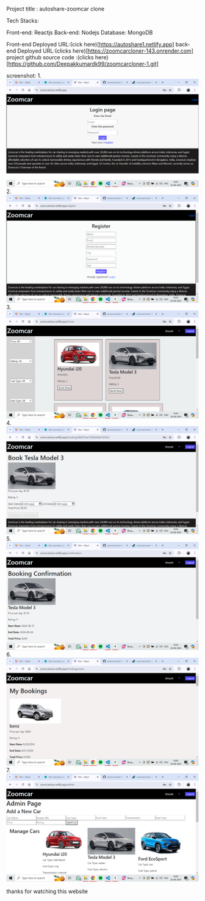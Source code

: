 Project title : autoshare-zoomcar clone


Tech Stacks:

Front-end: Reactjs
Back-end: Nodejs
Database: MongoDB

Front-end Deployed URL:(cick here)[https://autoshare1.netlify.app]
back-end Deployed URL:(clicks here)[https://zoomcarcloner-143.onrender.com]
project github source code :(clicks here)[https://github.com/Deepakkumardk99/zoomcarcloner-1.git]

screenshot:
1.![loginpage](<Screenshot (45).png>)
2.![register](<Screenshot (46).png>)
3.![homepage](<Screenshot (47).png>)
4.![booking page](<Screenshot (48).png>)
5.![confirmation page](<Screenshot (49).png>)
6.![my booking](<Screenshot (50).png>)
7.![admin page](<Screenshot (51).png>)


thanks for watching this website